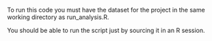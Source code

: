 To run this code you must have the dataset for the project in the same working directory as run_analysis.R.

You should be able to run the script just by sourcing it in an R session.
